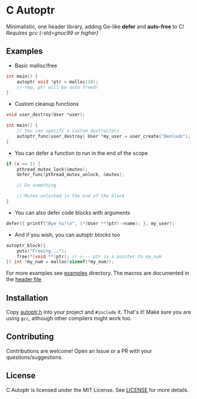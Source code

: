 # C Autoptr

Minimalistic, one header library, adding Go-like **defer** and **auto-free** to C! \
*Requires gcc (-std=gnuc99 or higher)*

## Examples
- Basic malloc/free
```c
int main() {
    autoptr void *ptr = malloc(10);
    // Yep, ptr will be auto freed!
}
```

- Custom cleanup functions
```c
void user_destroy(User *user);

int main() {
    // You can specify a custom destructors
    autoptr_func(user_destroy) User *my_user = user_create("Denloob");
}
```

- You can defer a function to run in the end of the scope
```c
if (x == 1) {
    pthread_mutex_lock(&mutex);
    defer_func(pthread_mutex_unlock, &mutex);

    // Do something

    // Mutex unlocked in the end of the block
}
```

- You can also defer code blocks with arguments
```c
defer({ printf("Bye %s!\n", (*(User **)ptr)->name); }, my_user);
```

- And if you wish, you can autoptr blocks too
```c
autoptr_block({
    puts("Freeing...");
    free(*(void **)ptr); // <--- ptr is a pointer to my_num
}) int *my_num = malloc(sizeof(*my_num));
```

For more examples see [examples](./examples/) directory.
The macros are documented in the [header file](./autoptr.h)

## Installation
Copy [autoptr.h](./autoptr.h) into your project and `#include` it. That's it!
Make sure you are using `gcc`, although other compilers might work too.

## Contributing
Contributions are welcome! Open an Issue or a PR with your questions/suggestions.

## License
C Autoptr is licensed under the MIT License. See [LICENSE](./LICENSE) for more details.
